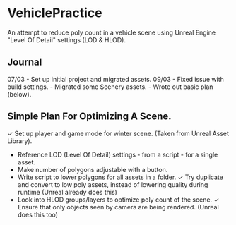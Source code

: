 # VehiclePractice
An attempt to reduce poly count in a vehicle scene using Unreal Engine "Level Of Detail" settings (LOD & HLOD).

## Journal
07/03 - Set up initial project and migrated assets.
09/03 - Fixed issue with build settings.
      - Migrated some Scenery assets.
      - Wrote out basic plan (below).


## Simple Plan For Optimizing A Scene.
✓ Set up player and game mode for winter scene. (Taken from Unreal Asset Library).
- Reference LOD (Level Of Detail) settings - from a script - for a single asset.
- Make number of polygons adjustable with a button.
- Write script to lower polygons for all assets in a folder.
✓ Try duplicate and convert to low poly assets, instead of lowering quality during runtime (Unreal already does this)
- Look into HLOD groups/layers to optimize poly count of the scene.
✓ Ensure that only objects seen by camera are being rendered. (Unreal does this too)
